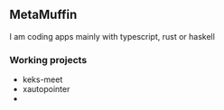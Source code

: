 ## MetaMuffin

I am coding apps mainly with typescript, rust or haskell

### Working projects 

- keks-meet
- xautopointer
- 
